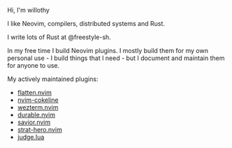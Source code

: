 Hi, I'm willothy

I like Neovim, compilers, distributed systems and Rust.

I write lots of Rust at @freestyle-sh.

In my free time I build Neovim plugins. I mostly build them for my own personal
use - I build things that I need - but I document and maintain them for anyone
to use.

My actively maintained plugins:

- [flatten.nvim](https://github.com/willothy/flatten.nvim)
- [nvim-cokeline](https://github.com/willothy/nvim-cokeline)
- [wezterm.nvim](https://github.com/willothy/wezterm.nvim)
- [durable.nvim](https://github.com/willothy/durable.nvim)
- [savior.nvim](https://github.com/willothy/savior.nvim)
- [strat-hero.nvim](https://github.com/willothy/strat-hero.nvim)
- [judge.lua](https://github.com/willothy/judge.lua)
